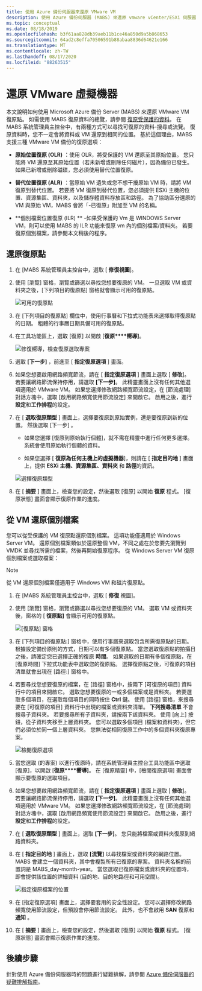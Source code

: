 ```yaml
---
title: 使用 Azure 備份伺服器來還原 VMware VM
description: 使用 Azure 備份伺服器 (MABS) 來還原 vmware vCenter/ESXi 伺服器上執行的 VMware Vm。
ms.topic: conceptual
ms.date: 08/18/2019
ms.openlocfilehash: b3f61aa828db39aeb11b1ce46a850d9a5b868653
ms.sourcegitcommit: 64ad2c8effa70506591b88abaa8836d64621e166
ms.translationtype: MT
ms.contentlocale: zh-TW
ms.lasthandoff: 08/17/2020
ms.locfileid: "88263515"
---
```

# <a name="restore-vmware-virtual-machines"></a>還原 VMware 虛擬機器

本文說明如何使用 Microsoft Azure 備份 Server (MABS) 來還原 VMware VM 復原點。 如需使用 MABS 復原資料的總覽，請參閱 [復原受保護的資料](./backup-azure-alternate-dpm-server.md)。 在 MABS 系統管理員主控台中，有兩種方式可以尋找可復原的資料-搜尋或流覽。 復原資料時，您不一定會將資料或 VM 還原到相同的位置。 基於這個理由，MABS 支援三種 VMware VM 備份的復原選項：

* **原始位置復原 (OLR)** ：使用 OLR，將受保護的 VM 還原至其原始位置。 您只能將 VM 還原至其原始位置（若未新增或刪除任何磁片），因為備份已發生。 如果已新增或刪除磁碟，您必須使用替代位置復原。

* **替代位置復原 (ALR)** ：當原始 VM 遺失或您不想干擾原始 VM 時，請將 VM 復原到替代位置。 若要將 VM 復原到替代位置，您必須提供 ESXi 主機的位置、資源集區、資料夾，以及儲存體資料存放區和路徑。 為了協助區分還原的 VM 與原始 VM，MABS 會將「-已復原」附加至 VM 的名稱。

* **個別檔案位置復原 (ILR) ** -如果受保護的 Vm 是 WINDOWS Server VM，則可以使用 MABS 的 ILR 功能來復原 vm 內的個別檔案/資料夾。 若要復原個別檔案，請參閱本文稍後的程序。

## <a name="restore-a-recovery-point"></a>還原復原點

1. 在 [MABS 系統管理員主控台中，選取 [ **修復視圖**]。

2. 使用 [瀏覽] 窗格，瀏覽或篩選以尋找您想要復原的 VM。 一旦選取 VM 或資料夾之後，[下列項目的復原點] 窗格就會顯示可用的復原點。

    ![可用的復原點](./media/restore-azure-backup-server-vmware/recovery-points.png)

3. 在 [下列項目的復原點] 欄位中，使用行事曆和下拉式功能表來選擇取得復原點的日期。 粗體的行事曆日期具備可用的復原點。

4. 在工具功能區上，選取 [復原] 以開啟 [**復原****嚮導]**。

    ![修復嚮導，檢查復原選取專案](./media/restore-azure-backup-server-vmware/recovery-wizard.png)

5. 選取 **[下一步]** ，前進至 [ **指定復原選項** ] 畫面。

6. 如果您想要啟用網路頻寬節流，請在 [ **指定復原選項** ] 畫面上選取 [ **修改**]。 若要讓網路節流保持停用，請選取 **[下一步]**。 此精靈畫面上沒有任何其他選項適用於 VMware VM。 如果您選擇修改網路頻寬節流設定，在 [節流處理] 對話方塊中，選取 [啟用網路頻寬使用節流設定] 來開啟它。 啟用之後，進行**設定**和**工作排程**的設定。

7. 在 [ **選取復原類型** ] 畫面上，選擇要復原到原始實例，還是要復原到新的位置。 然後選取 [下一步]  。

     * 如果您選擇 [復原到原始執行個體]，就不需在精靈中進行任何更多選擇。 系統會使用原始執行個體的資料。

     * 如果您選擇 [ **復原為任何主機上的虛擬機器**]，則請在 [ **指定目的地** ] 畫面上，提供 **ESXi 主機、資源集區、資料夾** 和 **路徑**的資訊。

      ![選擇復原類型](./media/restore-azure-backup-server-vmware/recovery-type.png)

8. 在 [ **摘要** ] 畫面上，檢查您的設定，然後選取 [復原] 以開始 **復原** 程式。 [復原狀態] 畫面會顯示復原作業的進度。

## <a name="restore-an-individual-file-from-a-vm"></a>從 VM 還原個別檔案

您可以從受保護的 VM 復原點還原個別檔案。 這項功能僅適用於 Windows Server VM。 還原個別檔案類似於還原整個 VM，不同之處在於您要先瀏覽到 VMDK 並尋找所需的檔案，然後再開始復原程序。 從 Windows Server VM 復原個別檔案或選取檔案：

>[!NOTE]
>從 VM 還原個別檔案僅適用于 Windows VM 和磁片復原點。

1. 在 [MABS 系統管理員主控台中，選取 [ **修復** 視圖]。

2. 使用 [瀏覽] 窗格，瀏覽或篩選以尋找您想要復原的 VM。 選取 VM 或資料夾後，窗格的 [ **復原點]** 會顯示可用的復原點。

    ![[復原點] 窗格](./media/restore-azure-backup-server-vmware/vmware-rp-disk.png)

3. 在 [下列項目的復原點:] 窗格中，使用行事曆來選取包含所需復原點的日期。 根據設定備份原則的方式，日期可以有多個復原點。 當您選取復原點的拍攝日之後，請確定您已選擇正確的復原 **時間**。 如果選取的日期有多個復原點，在 [復原時間] 下拉式功能表中選取您的復原點。 選擇復原點之後，可復原的項目清單就會出現在 [路徑:] 窗格中。

4. 若要尋找您想要復原的檔案，在 [路徑] 窗格中，按兩下 [可復原的項目] 資料行中的項目來開啟它。 選取您想要復原的一或多個檔案或是資料夾。 若要選取多個項目，在選取每個項目的同時按住 **Ctrl** 鍵。 使用 [路徑] 窗格，來搜尋要在 [可復原的項目] 資料行中出現的檔案或資料夾清單。 **下列搜尋清單** 不會搜尋子資料夾。 若要搜尋所有子資料夾，請按兩下該資料夾。 使用 [向上] 按鈕，從子資料夾移至上層資料夾。 您可以選取多個項目 (檔案和資料夾)，但它們必須位於同一個上層資料夾。 您無法從相同復原工作中的多個資料夾復原專案。

    ![檢閱復原選項](./media/restore-azure-backup-server-vmware/vmware-rp-disk-ilr-2.png)

5. 當您選取 (的專案) 以進行復原時，請在系統管理員主控台工具功能區中選取 [復原]，以開啟 [**復原****嚮導]**。 在 [復原精靈] 中，[檢閱復原選項] 畫面會顯示要復原的選取項目。

6. 如果您想要啟用網路頻寬節流，請在 [ **指定復原選項** ] 畫面上選取 [ **修改**]。 若要讓網路節流保持停用，請選取 **[下一步]**。 此精靈畫面上沒有任何其他選項適用於 VMware VM。 如果您選擇修改網路頻寬節流設定，在 [節流處理] 對話方塊中，選取 [啟用網路頻寬使用節流設定] 來開啟它。 啟用之後，進行**設定**和**工作排程**的設定。
7. 在 [ **選取復原類型** ] 畫面上，選取 **[下一步]**。 您只能將檔案或資料夾復原到網路資料夾。
8. 在 [ **指定目的地** ] 畫面上，選取 **[流覽]** 以尋找檔案或資料夾的網路位置。 MABS 會建立一個資料夾，其中會複製所有已復原的專案。 資料夾名稱的前置詞是 MABS_day-month-year。 當您選取已復原檔案或資料夾的位置時，即會提供該位置的詳細資料 (目的地、目的地路徑和可用空間)。

    ![指定復原檔案的位置](./media/restore-azure-backup-server-vmware/specify-destination.png)

9. 在 [指定復原選項] 畫面上，選擇要套用的安全性設定。 您可以選擇修改網路頻寬使用節流設定，但預設會停用節流設定。 此外，也不會啟用 **SAN** 復原和 **通知** 。
10. 在 [ **摘要** ] 畫面上，檢查您的設定，然後選取 [復原] 以開始 **復原** 程式。 [復原狀態] 畫面會顯示復原作業的進度。

## <a name="next-steps"></a>後續步驟

針對使用 Azure 備份伺服器時的問題進行疑難排解，請參閱 [Azure 備份伺服器的疑難排解指南](./backup-azure-mabs-troubleshoot.md)。
